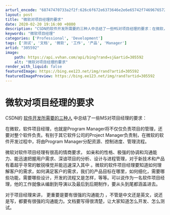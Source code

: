 ```yaml
---
arturl_encode: "68747470733a2f2f:626c6f672e6373646e2e6e65742f74696765727a686f753132:33342f61727469636c652f64657461696c732f333035353932"
layout: post
title: "微软对项目经理的要求"
date: 2020-02-20 19:16:00 +0800
description: "CSDN的软件开发所需要的三种人中总结了一些MS对项目经理的要求：在微软，软件项目经理，也就是Pro"
keywords: "微软项目经理"
categories: ['Professional', 'Development']
tags: ['测试', '文档', '微软', '工作', '产品', 'Manager']
artid: "305592"
image:
    path: https://api.vvhan.com/api/bing?rand=sj&artid=305592
    alt: "微软对项目经理的要求"
render_with_liquid: false
featuredImage: https://bing.ee123.net/img/rand?artid=305592
featuredImagePreview: https://bing.ee123.net/img/rand?artid=305592
---
```


# 微软对项目经理的要求

CSDN的
[软件开发所需要的三种人](http://www.csdn.net/news/newstopic/19/19757.shtml)
中总结了一些MS对项目经理的要求：
  
  


在微软，软件项目经理，也就是Program Manager将不仅仅负责项目的管理，还要对整个软件负责。有别于其它软件公司的Project Manager负责制，在微软的软件开发过程中，将由Program Manager分配资源、控制进度、管理流程。
  
微软对软件项目经理有很高的情商要求，
如亲和的性格、极强的协调和沟通能力、能迅速把握用户需求、深谙项目的分析、设计与进程管理，对于新技术和产品有着超乎寻常的敏锐嗅觉并能迅速深入其中
。微软的软件项目经理要知道如何理解客户的需求，如何满足客户的需求，我们的产品目标在哪里，如何细化，需要哪些功能，需要哪些设计，开发的流程又是怎样，等等。可以说作为一名软件项目经理，他的工作就像从编剧到导演以及最后到后期制作，要从头到尾都涵盖进去。
  
  
对于项目经理来讲，
更重要是要有很强的沟通能力
，不管是中文还是英文，说还是写，都要有很强的沟通能力。文档要写得很清楚，让大家知道怎么开发、怎么测试。